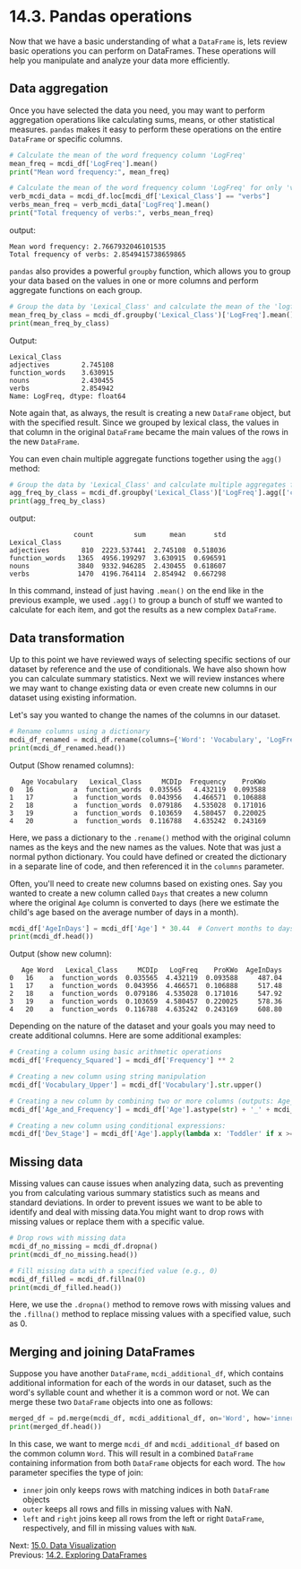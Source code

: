 # 14.3. Pandas operations

Now that we have a basic understanding of what a `DataFrame` is, lets review basic operations you can perform on
DataFrames. These operations will help you manipulate and analyze your data more efficiently.

## Data aggregation

Once you have selected the data you need, you may want to perform aggregation operations like calculating sums, means,
or other statistical measures. `pandas` makes it easy to perform these operations on the entire `DataFrame` or specific
columns.

```python
# Calculate the mean of the word frequency column 'LogFreq'
mean_freq = mcdi_df['LogFreq'].mean()
print("Mean word frequency:", mean_freq)

# Calculate the mean of the word frequency column 'LogFreq' for only 'verbs'
verb_mcdi_data = mcdi_df.loc[mcdi_df['Lexical_Class'] == "verbs"]
verbs_mean_freq = verb_mcdi_data['LogFreq'].mean()
print("Total frequency of verbs:", verbs_mean_freq)
```

output:

```text
Mean word frequency: 2.7667932046101535
Total frequency of verbs: 2.8549415738659865
```

`pandas` also provides a powerful `groupby` function, which allows you to group your data based on the values in one or
more columns and perform aggregate functions on each group.

```python
# Group the data by 'Lexical_Class' and calculate the mean of the 'logfreq' column for each group
mean_freq_by_class = mcdi_df.groupby('Lexical_Class')['LogFreq'].mean()
print(mean_freq_by_class)
```

Output:

```text
Lexical_Class
adjectives        2.745108
function_words    3.630915
nouns             2.430455
verbs             2.854942
Name: LogFreq, dtype: float64
```

Note again that, as always, the result is creating a new `DataFrame` object, but with the specified result. Since we
grouped by lexical class, the values in that column in the original `DataFrame` became the main values of the rows in
the new `DataFrame`.

You can even chain multiple aggregate functions together using the `agg()` method:

```python
# Group the data by 'Lexical_Class' and calculate multiple aggregates for the 'logfreq' column
agg_freq_by_class = mcdi_df.groupby('Lexical_Class')['LogFreq'].agg(['count', 'sum', 'mean', 'std'])
print(agg_freq_by_class)
```

output:

```text
                count          sum      mean       std
Lexical_Class
adjectives        810  2223.537441  2.745108  0.518036
function_words   1365  4956.199297  3.630915  0.696591
nouns            3840  9332.946285  2.430455  0.618607
verbs            1470  4196.764114  2.854942  0.667298
```

In this command, instead of just having `.mean()` on the end like in the previous example, we used `.agg()` to group a
bunch of stuff we wanted to calculate for each item, and got the results as a new complex `DataFrame`.

## Data transformation

Up to this point we have reviewed ways of selecting specific sections of our dataset by reference and the use of
conditionals. We have also shown how you can calculate summary statistics. Next we will review instances where we may
want to change existing data or even create new columns in our dataset using existing information.

Let's say you wanted to change the names of the columns in our dataset.

```python
# Rename columns using a dictionary
mcdi_df_renamed = mcdi_df.rename(columns={'Word': 'Vocabulary', 'LogFreq': 'Frequency'})
print(mcdi_df_renamed.head())
```

Output (Show renamed columns):

```text
   Age Vocabulary   Lexical_Class     MCDIp  Frequency    ProKWo
0   16          a  function_words  0.035565   4.432119  0.093588
1   17          a  function_words  0.043956   4.466571  0.106888
2   18          a  function_words  0.079186   4.535028  0.171016
3   19          a  function_words  0.103659   4.580457  0.220025
4   20          a  function_words  0.116788   4.635242  0.243169
```

Here, we pass a dictionary to the `.rename()` method with the original column names as the keys and the new names as the
values. Note that was just a normal python dictionary. You could have defined or created the dictionary in a separate
line of code, and then referenced it in the `columns` parameter.

Often, you'll need to create new columns based on existing ones. Say you wanted to create a new column called `Days`
that creates a new column where the original `Age` column is converted to days (here we estimate the child's age based
on the average number of days in a month).

```python
mcdi_df['AgeInDays'] = mcdi_df['Age'] * 30.44  # Convert months to days
print(mcdi_df.head())
```

Output (show new column):

```text
   Age Word   Lexical_Class     MCDIp   LogFreq    ProKWo  AgeInDays
0   16    a  function_words  0.035565  4.432119  0.093588     487.04
1   17    a  function_words  0.043956  4.466571  0.106888     517.48
2   18    a  function_words  0.079186  4.535028  0.171016     547.92
3   19    a  function_words  0.103659  4.580457  0.220025     578.36
4   20    a  function_words  0.116788  4.635242  0.243169     608.80
```

Depending on the nature of the dataset and your goals you may need to create additional columns. Here are some
additional examples:

```python
# Creating a column using basic arithmetic operations
mcdi_df['Frequency_Squared'] = mcdi_df['Frequency'] ** 2

# Creating a new column using string manipulation
mcdi_df['Vocabulary_Upper'] = mcdi_df['Vocabulary'].str.upper()

# Creating a new column by combining two or more columns (outputs: Age_Frequency):
mcdi_df['Age_and_Frequency'] = mcdi_df['Age'].astype(str) + '_' + mcdi_df['Frequency'].astype(str)

# Creating a new column using conditional expressions:
mcdi_df['Dev_Stage'] = mcdi_df['Age'].apply(lambda x: 'Toddler' if x >= 18 else 'Child')
```

## Missing data

Missing values can cause issues when analyzing data, such as preventing you from calculating various summary statistics
such as means and standard deviations. In order to prevent issues we want to be able to identify and deal with missing
data.You might want to drop rows with missing values or replace them with a specific value.

```python
# Drop rows with missing data
mcdi_df_no_missing = mcdi_df.dropna()
print(mcdi_df_no_missing.head())

# Fill missing data with a specified value (e.g., 0)
mcdi_df_filled = mcdi_df.fillna(0)
print(mcdi_df_filled.head())
```

Here, we use the `.dropna()` method to remove rows with missing values and the `.fillna()` method to replace missing
values with a specified value, such as 0.

## Merging and joining DataFrames

Suppose you have another `DataFrame`, `mcdi_additional_df`, which contains additional information for each of the words
in our dataset, such as the word's syllable count and whether it is a common word or not. We can merge these two
`DataFrame` objects into one as follows:

```python
merged_df = pd.merge(mcdi_df, mcdi_additional_df, on='Word', how='inner')
print(merged_df.head())
```

In this case, we want to merge `mcdi_df` and `mcdi_additional_df` based on the common column `Word`. This will result in
a combined `DataFrame` containing information from both `DataFrame` objects for each word. The `how` parameter specifies
the type of join:

- `inner` join only keeps rows with matching indices in both `DataFrame` objects
- `outer` keeps all rows and fills in missing values with NaN.
- `left` and `right` joins keep all rows from the left or right `DataFrame`, respectively, and fill in missing values
  with `NaN`.

Next: [15.0. Data Visualization](../CH15/15.0.%20Data%20Visualization.md)<br>
Previous: [14.2. Exploring DataFrames](14.2.%20Exploring%20DataFrames.md)
